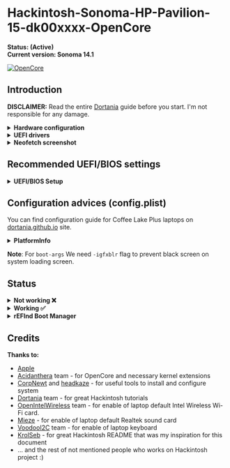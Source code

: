 
# Hackintosh-Sonoma-HP-Pavilion-15-dk00xxxx-OpenCore


**Status: (Active)** <br>
**Current version: Sonoma 14.1**

[![OpenCore](https://img.shields.io/badge/OpenCore-0.9.7-blue.svg)](https://github.com/acidanthera/OpenCorePkg)

## Introduction

**DISCLAIMER:**
Read the entire [Dortania](https://dortania.github.io/OpenCore-Install-Guide) guide before you start. I'm not responsible for any damage.

<details>
<summary>
    <strong>Hardware configuration</strong>
</summary>

### **HP Pavilion Gaming 15-**dk0047nl

[![HP](https://img.shields.io/badge/HP-Specs-red.svg)](https://support.hp.com/us-en/product/details/hp-pavilion-gaming-15-dk0000-laptop-pc/model/31330968) [![OpenCore](https://img.shields.io/badge/HP-Support-blue.svg)](https://support.hp.com/us-en/drivers/hp-pavilion-gaming-15-dk0000-laptop-pc/model/31330968/)



 | Component       | Manufacturer and model                                | Additional description           |
 | --------------- | ----------------------------------------------------- | -------------------------------- |
 | CPU             | Intel Core i7-9750H (9th gen - Coffee Lake Plus)      |                                  |
 | GPU             | Intel Graphics UHD 630                                |                                  |
 | External GPU    | NVIDIA GeForce GTX 1650 Graphics 4 GB GDDR5           | Disabled via SSDT                |
 | Screen          | 15.6" FHD IPS anti-glare (1920 x 1080)                |                                  |
 | RAM             | 16 GB DDR4 2667 MHz                                   |                               |
 | SSD Primary     | Sabrent M.2 NVME|Disk for Windows macOS and SysLinuxOS|       
 | SSD Secondary   | SanDisk SSD PLUS 480GB SATA| SysLinuxOS and Debian    |
 | Audio           | Realtek ALC285                                        |                                  |
 | Wireless        | Intel Wireless AC 3168NGW                             |                                  |
 | LAN             | Realtek RTL8168/8111 PCI-E Gigabit Ethernet Adapter   |                                  |
 | SD card reader  | Alcor Micro AU6625 PCI-E                              | Not working
 | BIOS version    | F.63                                                  |                                  |

</details>  


<details>
<summary>
    <strong>UEFI drivers</strong>
</summary>

|     Driver      | Version           |
| :-------------: | :---------------: |
| HfsPlus.efi | OpenCorePkg 0.9.7 |
| OpenCanopy.efi  | OpenCorePkg 0.9.7 |
| OpenRuntime.efi | OpenCorePkg 0.9.7 |

</details>

<details>
<summary>
    <strong>Neofetch screenshot</strong>
</summary>

<img src="https://github.com/fconidi/Hackintosh-Sonoma-HP-Pavilion-15-dk00xxxx-OpenCore/blob/main/neofetch.png" alt="Neofetch screenshot" width="100%"/>

</details>

## Recommended UEFI/BIOS settings

<details>  
<summary>
    <strong>UEFI/BIOS Setup</strong>
</summary>

<summary>
    <strong>Security</strong>
</summary>

- `Intel Software Guard Extensions (SGX) -> Disabled`
- `TPM Device -> Disabled`

<summary>
    <strong>Configuration</strong>
</summary>

- `Virtualization Technology -> Enabled`
- `Hyper-Threading -> Enabled`

<summary>
    <strong>Boot Options</strong>
</summary>

- `Legacy Support -> Disabled`
- `Secure Boot -> Disabled`

</details>


## Configuration advices (config.plist)

You can find configuration guide for Coffee Lake Plus laptops on [dortania.github.io](https://dortania.github.io/OpenCore-Install-Guide/config-laptop.plist/coffee-lake-plus.html#starting-point) site.


</details>

<details>
<summary>
    <strong>PlatformInfo</strong>
</summary>

    Automatic -> True
    CustomMemory -> False
    UpdateDataHub -> True
    UpdateNVRAM -> True
    UpdateSMBIOS -> True
    UpdateSMBIOSMode -> Create
    UseRawUuidEncoding -> False

- **Generic**
  - `AdviseWindows -> False`
  - `MaxBIOSVersion -> False`
  - `ProcessorType -> 0`
  - `ROM -> 11223344 5566`
  - `SpoofVendor -> True`
  - `SystemMemoryStatus -> Auto`

 **Note**: You need to generate your own values for `SystemProductName`, `SystemSerialNumber`, `MLB` and `SystemUUID` using [GenSMBIOS](https://github.com/corpnewt/GenSMBIOS).
 I'm using SMBIOS for MacBookPro16.4, in MacOS Ventura MacBookPro16.1.

</details>

   **Note**: For `boot-args` We need `-igfxblr` flag to prevent black screen on system loading screen.


## Status

<details>  
<summary>
    <strong>Not working ❌</strong>
</summary>
    
- `SD Card Reader`

</details>


<details>  
<summary>
    <strong>Working ✅</strong>
</summary>

- `App Store`
- `Audio` - Realtek ALC285 with sound keys (F7 and F8)
- `Brightness Keys` 
- `Battery` (management, percentage and actual work time)
- `Bluetooth and Wi-Fi` - Intel Wireless-AC 3168NGW
- `CPU power management / performance`
- `Ethernet port` - Realtek RTL8168/8111
- `Keyboard`
- `IGPU Intel UHD 630`
- `Internal microphone`
- `SATA SSD / NVMe support`
- `Shutdown / Reboot functions`
- `Sleep/Wake` 
- `Speakers and headphones combo jack`
- `System updates` 
- `Touchpad`
- `USB Ports`
- `Web camera`
- `iMessage`
- `FaceTime`
- `iTunes Store`
  
</details>



<details>  
<summary>
    <strong>rEFInd Boot Manager </strong>
</summary>

I use 4 different operating systems on my laptop (macOS, Windows 11, SysLinuxOS, Debian)
and it's necessary for me to select proper system to work on every boot.
So I decided to use rEFInd Boot Manager
</details>

## Credits

<summary>
    <strong>Thanks to:</strong>
</summary>

- [Apple](https://www.apple.com) 
- [Acidanthera](https://github.com/acidanthera) team - for OpenCore and necessary kernel extensions
- [CorpNewt](https://github.com/corpnewt) and [headkaze](https://github.com/headkaze/Hackintool) - for useful tools to install and configure system
- [Dortania](https://github.com/dortania) team - for great Hackintosh tutorials
- [OpenIntelWireless](https://github.com/OpenIntelWireless) team - for enable of laptop default Intel Wireless Wi-Fi card.
- [Mieze](https://github.com/Mieze/RTL8111_driver_for_OS_X/releases) - for enable of laptop default Realtek sound card
- [VoodooI2C](https://github.com/VoodooI2C) team - for enable of laptop keyboard
- [KrolSeb](https://github.com/KrolSeb) -  for great Hackintosh README that was my inspiration for this document
- ... and the rest of not mentioned people who works on Hackintosh project :)
